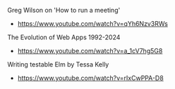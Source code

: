 Greg Wilson on 'How to run a meeting'

- <https://www.youtube.com/watch?v=qYh6Nzv3RWs>

The Evolution of Web Apps 1992-2024

- <https://www.youtube.com/watch?v=a_1cV7hg5G8>

Writing testable Elm by Tessa Kelly

- <https://www.youtube.com/watch?v=rIxCwPPA-D8>
